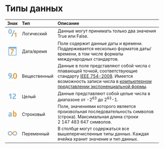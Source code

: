 # Типы данных

 | Знак | Тип | Описание |
 | :--------: | :------ | :------ |
 | ![](../media/app/icons/datatype-18/datatype-default-04.svg) | Логический | Данные могут принимать только два значения True или False. |
 | ![](../media/app/icons/datatype-18/datatype-default-05.svg) | Дата/время | Поле содержит данные даты и времени. Поддерживается несколько форматов даты/времени, в том числе форматы международных стандартов. |
 | ![](../media/app/icons/datatype-18/datatype-default-03.svg) | Вещественный | Данные в поле представляют собой числа с плавающей точкой, соответствующие стандарту [IEEE 754-2008](https://ru.wikipedia.org/wiki/IEEE_754-2008). Имеется возможность записи числа в [компьютерном представлении экспоненциальной формы](https://ru.wikipedia.org/wiki/Экспоненциальная_запись). |
 | ![](../media/app/icons/datatype-18/datatype-default-02.svg) | Целый | Данные представляют собой целые числа в диапазоне от -2<sup>63</sup> до 2<sup>63</sup>-1. |
 | ![](../media/app/icons/datatype-18/datatype-default-01.svg) | Строковый | Поле, значениями которого является произвольная последовательность символов (строка). Максимальная длина строки 2&nbsp;147&nbsp;483&nbsp;647&nbsp;символов. |
 | ![](../media/app/icons/datatype-18/datatype-default-06.svg) | Переменный | В столбце могут содержаться все вышеперечисленные типы данных. Каждая ячейка хранит значение и тип данных. |
